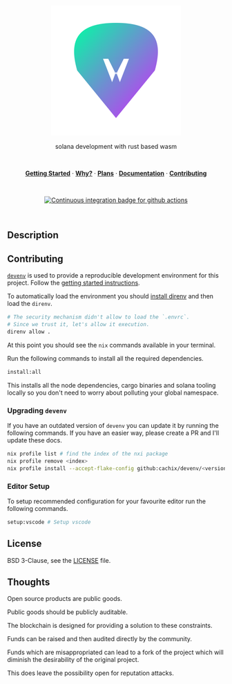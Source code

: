 <p align="center">
  <a href="#">
    <img width="300" height="300" src="./setup/assets/logo.svg"  />
  </a>
</p>

<p align="center">
  solana development with rust based wasm
</p>

<br />

<p align="center">
  <a href="#getting-started"><strong>Getting Started</strong></a> ·
  <a href="#why"><strong>Why?</strong></a> ·
  <a href="#plans"><strong>Plans</strong></a> ·
  <a href="./docs/docs"><strong>Documentation</strong></a> ·
  <a href="./.github/contributing.md"><strong>Contributing</strong></a>
</p>

<br />

<p align="center">
  <a href="https://github.com/kickjump/kickjump/actions?query=workflow:ci">
    <img src="https://github.com/kickjump/kickjump/workflows/ci/badge.svg?branch=main" alt="Continuous integration badge for github actions" title="CI Badge" />
  </a>
</p>

<br />

## Description

## Contributing

[`devenv`](https://devenv.sh/) is used to provide a reproducible development environment for this project. Follow the [getting started instructions](https://devenv.sh/getting-started/).

To automatically load the environment you should [install direnv](https://devenv.sh/automatic-shell-activation/) and then load the `direnv`.

```bash
# The security mechanism didn't allow to load the `.envrc`.
# Since we trust it, let's allow it execution.
direnv allow .
```

At this point you should see the `nix` commands available in your terminal.

Run the following commands to install all the required dependencies.

```bash
install:all
```

This installs all the node dependencies, cargo binaries and solana tooling locally so you don't need to worry about polluting your global namespace.

### Upgrading `devenv`

If you have an outdated version of `devenv` you can update it by running the following commands. If you have an easier way, please create a PR and I'll update these docs.

```bash
nix profile list # find the index of the nxi package
nix profile remove <index>
nix profile install --accept-flake-config github:cachix/devenv/<version>
```

### Editor Setup

To setup recommended configuration for your favourite editor run the following commands.

```bash
setup:vscode # Setup vscode
```

## License

BSD 3-Clause, see the [LICENSE](./LICENSE) file.

## Thoughts

Open source products are public goods.

Public goods should be publicly auditable.

The blockchain is designed for providing a solution to these constraints.

Funds can be raised and then audited directly by the community.

Funds which are misappropriated can lead to a fork of the project which will diminish the desirability of the original project.

This does leave the possibility open for reputation attacks.
